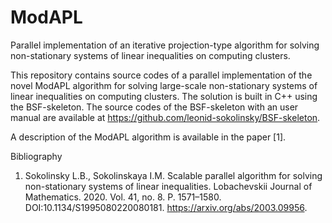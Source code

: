 # ModAPL
Parallel implementation of an iterative projection-type algorithm for solving non-stationary systems of linear inequalities on computing clusters.

This repository contains source codes of a parallel implementation of the novel ModAPL algorithm for solving large-scale non-stationary systems of linear inequalities on computing clusters. The solution is built in C++ using the BSF-skeleton. The source codes of the BSF-skeleton with an user manual are available at https://github.com/leonid-sokolinsky/BSF-skeleton.

A description of the ModAPL algorithm is available in the paper [1].

Bibliography

1. Sokolinsky L.B., Sokolinskaya I.M. Scalable parallel algorithm for solving non-stationary systems of linear inequalities. Lobachevskii Journal of Mathematics. 2020. Vol. 41, no. 8. P. 1571–1580. DOI:10.1134/S1995080220080181. https://arxiv.org/abs/2003.09956.
